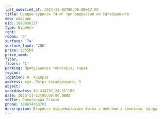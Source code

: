 ```yaml
---
last_modified_at: 2023-11-02T00:00:00+02:00
title: Продаю будинок 74 м² триповерховий на Сагайдачного
seo: власник
uid: 1698930227
type: Будинок
rent:
rooms: '3'
surface: '74'
surface_land: '200'
price: $35500
price_sqmt:
floor:
floors: '1'
parking: Прибудинкова територія, гараж
region:
location: м. Ходорів
address: вул. Петра Сагайдачного, 5
object:
coordinates: 49.414797,24.311106
date: 2023-11-02T00:00:00.000Z
seller: Олександра Стахів
phone: 380674363702
description: Вторинне відремонтоване житло з меблями і технікою, придатне для проживання
---
```

